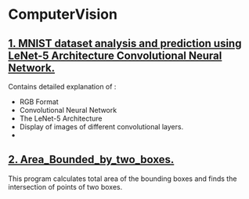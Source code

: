 # ComputerVision
## [1. MNIST dataset analysis and prediction using LeNet-5 Architecture Convolutional Neural Network.](https://github.com/SandKrish/ComputerVision/blob/main/mnsit-cnn-with-augmentation.ipynb)
Contains detailed explanation of :
- RGB Format
- Convolutional Neural Network
- The LeNet-5 Architecture 
- Display of images of different convolutional layers.
- 
## [2. Area_Bounded_by_two_boxes.](https://github.com/SandKrish/ComputerVision/blob/main/Area_Bounded_by_two_boxes.ipynb)
This program calculates total area of the bounding boxes and finds the intersection of points of two boxes.
